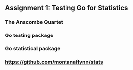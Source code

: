 ## Assignment 1: Testing Go for Statistics

### The Anscombe Quartet
### Go testing package
### Go statistical package
### https://github.com/montanaflynn/stats
